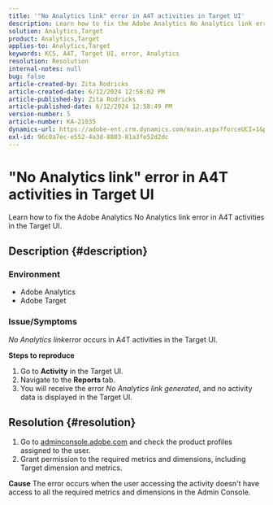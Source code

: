 ```yaml
---
title: '"No Analytics link" error in A4T activities in Target UI'
description: Learn how to fix the Adobe Analytics No Analytics link error in A4T activities in the Target UI.
solution: Analytics,Target
product: Analytics,Target
applies-to: Analytics,Target
keywords: KCS, A4T, Target UI, error, Analytics
resolution: Resolution
internal-notes: null
bug: false
article-created-by: Zita Rodricks
article-created-date: 6/12/2024 12:58:02 PM
article-published-by: Zita Rodricks
article-published-date: 6/12/2024 12:58:49 PM
version-number: 5
article-number: KA-21035
dynamics-url: https://adobe-ent.crm.dynamics.com/main.aspx?forceUCI=1&pagetype=entityrecord&etn=knowledgearticle&id=65826561-bb28-ef11-840b-000d3a372703
exl-id: 96c8a7ec-e552-4a3d-8803-81a3fe52d2dc
---
```

# "No Analytics link" error in A4T activities in Target UI


Learn how to fix the Adobe Analytics No Analytics link error in A4T activities in the Target UI.

## Description {#description}


### <b>Environment</b>

- Adobe Analytics
- Adobe Target




### <b>Issue/Symptoms</b>

*No Analytics link*error occurs in A4T activities in the Target UI.



<b>Steps to reproduce</b>

1. Go to <b>Activity</b> in the Target UI.
2. Navigate to the <b>Reports </b>tab.
3. You will receive the error *No Analytics link generated*, and no activity data is displayed in the Target UI.



## Resolution {#resolution}


1. Go to [adminconsole.adobe.com](https://adminconsole.adobe.com/) and check the product profiles assigned to the user.
2. Grant permission to the required metrics and dimensions, including Target dimension and metrics.



<b>Cause</b>
The error occurs when the user accessing the activity doesn't have access to all the required metrics and dimensions in the Admin Console.
